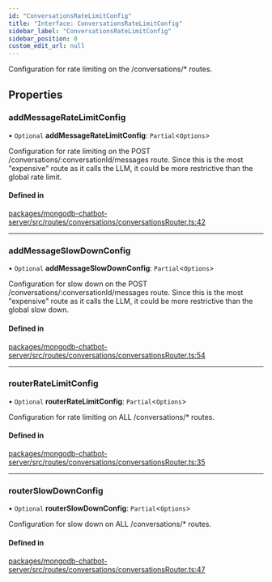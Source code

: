 ```yaml
---
id: "ConversationsRateLimitConfig"
title: "Interface: ConversationsRateLimitConfig"
sidebar_label: "ConversationsRateLimitConfig"
sidebar_position: 0
custom_edit_url: null
---
```


Configuration for rate limiting on the /conversations/* routes.

## Properties

### addMessageRateLimitConfig

• `Optional` **addMessageRateLimitConfig**: `Partial`\<`Options`\>

Configuration for rate limiting on the POST /conversations/:conversationId/messages route.
Since this is the most "expensive" route as it calls the LLM,
it could be more restrictive than the global rate limit.

#### Defined in

[packages/mongodb-chatbot-server/src/routes/conversations/conversationsRouter.ts:42](https://github.com/mongodben/chatbot/blob/dbe6fdb/packages/mongodb-chatbot-server/src/routes/conversations/conversationsRouter.ts#L42)

___

### addMessageSlowDownConfig

• `Optional` **addMessageSlowDownConfig**: `Partial`\<`Options`\>

Configuration for slow down on the POST /conversations/:conversationId/messages route.
Since this is the most "expensive" route as it calls the LLM,
it could be more restrictive than the global slow down.

#### Defined in

[packages/mongodb-chatbot-server/src/routes/conversations/conversationsRouter.ts:54](https://github.com/mongodben/chatbot/blob/dbe6fdb/packages/mongodb-chatbot-server/src/routes/conversations/conversationsRouter.ts#L54)

___

### routerRateLimitConfig

• `Optional` **routerRateLimitConfig**: `Partial`\<`Options`\>

Configuration for rate limiting on ALL /conversations/* routes.

#### Defined in

[packages/mongodb-chatbot-server/src/routes/conversations/conversationsRouter.ts:35](https://github.com/mongodben/chatbot/blob/dbe6fdb/packages/mongodb-chatbot-server/src/routes/conversations/conversationsRouter.ts#L35)

___

### routerSlowDownConfig

• `Optional` **routerSlowDownConfig**: `Partial`\<`Options`\>

Configuration for slow down on ALL /conversations/* routes.

#### Defined in

[packages/mongodb-chatbot-server/src/routes/conversations/conversationsRouter.ts:47](https://github.com/mongodben/chatbot/blob/dbe6fdb/packages/mongodb-chatbot-server/src/routes/conversations/conversationsRouter.ts#L47)
